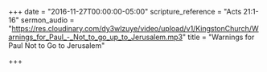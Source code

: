 +++
date = "2016-11-27T00:00:00-05:00"
scripture_reference = "Acts 21:1-16"
sermon_audio = "https://res.cloudinary.com/dy3wlzuye/video/upload/v1/KingstonChurch/Warnings_for_Paul_-_Not_to_go_up_to_Jerusalem.mp3"
title = "Warnings for Paul Not to Go to Jerusalem"

+++

